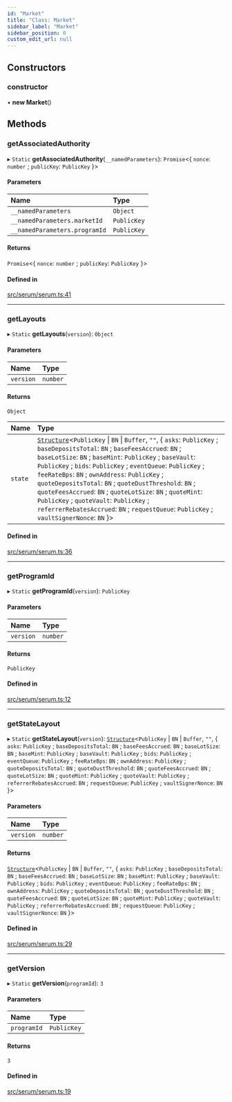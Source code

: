 ```yaml
---
id: "Market"
title: "Class: Market"
sidebar_label: "Market"
sidebar_position: 0
custom_edit_url: null
---
```


## Constructors

### constructor

• **new Market**()

## Methods

### getAssociatedAuthority

▸ `Static` **getAssociatedAuthority**(`__namedParameters`): `Promise`<{ `nonce`: `number` ; `publicKey`: `PublicKey`  }\>

#### Parameters

| Name | Type |
| :------ | :------ |
| `__namedParameters` | `Object` |
| `__namedParameters.marketId` | `PublicKey` |
| `__namedParameters.programId` | `PublicKey` |

#### Returns

`Promise`<{ `nonce`: `number` ; `publicKey`: `PublicKey`  }\>

#### Defined in

[src/serum/serum.ts:41](https://github.com/alpha-defi/raydium-sdk/blob/7094668/src/serum/serum.ts#L41)

___

### getLayouts

▸ `Static` **getLayouts**(`version`): `Object`

#### Parameters

| Name | Type |
| :------ | :------ |
| `version` | `number` |

#### Returns

`Object`

| Name | Type |
| :------ | :------ |
| `state` | [`Structure`](Structure.md)<`PublicKey` \| `BN` \| `Buffer`, ``""``, { `asks`: `PublicKey` ; `baseDepositsTotal`: `BN` ; `baseFeesAccrued`: `BN` ; `baseLotSize`: `BN` ; `baseMint`: `PublicKey` ; `baseVault`: `PublicKey` ; `bids`: `PublicKey` ; `eventQueue`: `PublicKey` ; `feeRateBps`: `BN` ; `ownAddress`: `PublicKey` ; `quoteDepositsTotal`: `BN` ; `quoteDustThreshold`: `BN` ; `quoteFeesAccrued`: `BN` ; `quoteLotSize`: `BN` ; `quoteMint`: `PublicKey` ; `quoteVault`: `PublicKey` ; `referrerRebatesAccrued`: `BN` ; `requestQueue`: `PublicKey` ; `vaultSignerNonce`: `BN`  }\> |

#### Defined in

[src/serum/serum.ts:36](https://github.com/alpha-defi/raydium-sdk/blob/7094668/src/serum/serum.ts#L36)

___

### getProgramId

▸ `Static` **getProgramId**(`version`): `PublicKey`

#### Parameters

| Name | Type |
| :------ | :------ |
| `version` | `number` |

#### Returns

`PublicKey`

#### Defined in

[src/serum/serum.ts:12](https://github.com/alpha-defi/raydium-sdk/blob/7094668/src/serum/serum.ts#L12)

___

### getStateLayout

▸ `Static` **getStateLayout**(`version`): [`Structure`](Structure.md)<`PublicKey` \| `BN` \| `Buffer`, ``""``, { `asks`: `PublicKey` ; `baseDepositsTotal`: `BN` ; `baseFeesAccrued`: `BN` ; `baseLotSize`: `BN` ; `baseMint`: `PublicKey` ; `baseVault`: `PublicKey` ; `bids`: `PublicKey` ; `eventQueue`: `PublicKey` ; `feeRateBps`: `BN` ; `ownAddress`: `PublicKey` ; `quoteDepositsTotal`: `BN` ; `quoteDustThreshold`: `BN` ; `quoteFeesAccrued`: `BN` ; `quoteLotSize`: `BN` ; `quoteMint`: `PublicKey` ; `quoteVault`: `PublicKey` ; `referrerRebatesAccrued`: `BN` ; `requestQueue`: `PublicKey` ; `vaultSignerNonce`: `BN`  }\>

#### Parameters

| Name | Type |
| :------ | :------ |
| `version` | `number` |

#### Returns

[`Structure`](Structure.md)<`PublicKey` \| `BN` \| `Buffer`, ``""``, { `asks`: `PublicKey` ; `baseDepositsTotal`: `BN` ; `baseFeesAccrued`: `BN` ; `baseLotSize`: `BN` ; `baseMint`: `PublicKey` ; `baseVault`: `PublicKey` ; `bids`: `PublicKey` ; `eventQueue`: `PublicKey` ; `feeRateBps`: `BN` ; `ownAddress`: `PublicKey` ; `quoteDepositsTotal`: `BN` ; `quoteDustThreshold`: `BN` ; `quoteFeesAccrued`: `BN` ; `quoteLotSize`: `BN` ; `quoteMint`: `PublicKey` ; `quoteVault`: `PublicKey` ; `referrerRebatesAccrued`: `BN` ; `requestQueue`: `PublicKey` ; `vaultSignerNonce`: `BN`  }\>

#### Defined in

[src/serum/serum.ts:29](https://github.com/alpha-defi/raydium-sdk/blob/7094668/src/serum/serum.ts#L29)

___

### getVersion

▸ `Static` **getVersion**(`programId`): ``3``

#### Parameters

| Name | Type |
| :------ | :------ |
| `programId` | `PublicKey` |

#### Returns

``3``

#### Defined in

[src/serum/serum.ts:19](https://github.com/alpha-defi/raydium-sdk/blob/7094668/src/serum/serum.ts#L19)
